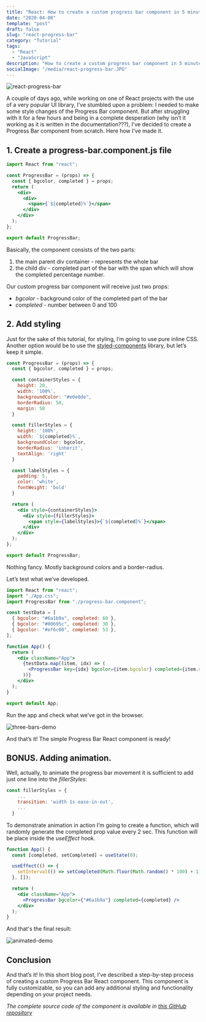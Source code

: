 ```yaml
---
title: "React: How to create a custom progress bar component in 5 minutes"
date: "2020-04-08"
template: "post"
draft: false
slug: "react-progress-bar"
category: "Tutorial"
tags:
  - "React"
  - "JavaScript"
description: "How to create a custom progress bar component in 5 minutes from scratch with animation"
socialImage: "/media/react-progress-bar.JPG"
---
```


![react-progress-bar](/media/react-progress-bar.JPG)

A couple of days ago, while working on one of React projects with the use of a very popular UI library, I’ve stumbled upon a problem: I needed to make some style changes of the Progress Bar component. But after struggling with it for a few hours and being in a complete desperation (why isn’t it working as it is written in the documentation???), I’ve decided to create a Progress Bar component from scratch. Here how I’ve made it.

## 1. Create a progress-bar.component.js file

```jsx
import React from "react";

const ProgressBar = (props) => {
  const { bgcolor, completed } = props;
  return (
    <div>
      <div>
        <span>{`${completed}%`}</span>
      </div>
    </div>
  );
};

export default ProgressBar;
```

Basically, the component consists of the two parts:

1. the main parent div container - represents the whole bar
2. the child div -  completed part of the bar with the span which will show the completed percentage number.

Our custom progress bar component will receive just two props:

- *bgcolor* - background color of the completed part of the bar
- *completed* - number between 0 and 100

## 2. Add styling

Just for the sake of this tutorial, for styling, I’m going to use pure inline CSS. Another option would be to use the [styled-components](https://styled-components.com/) library, but let’s keep it simple.

```jsx
const ProgressBar = (props) => {
  const { bgcolor, completed } = props;

  const containerStyles = {
    height: 20,
    width: '100%',
    backgroundColor: "#e0e0de",
    borderRadius: 50,
    margin: 50
  }

  const fillerStyles = {
    height: '100%',
    width: `${completed}%`,
    backgroundColor: bgcolor,
    borderRadius: 'inherit',
    textAlign: 'right'
  }

  const labelStyles = {
    padding: 5,
    color: 'white',
    fontWeight: 'bold'
  }

  return (
    <div style={containerStyles}>
      <div style={fillerStyles}>
        <span style={labelStyles}>{`${completed}%`}</span>
      </div>
    </div>
  );
};

export default ProgressBar;
```

Nothing fancy. Mostly background colors and a border-radius.

Let’s test what we’ve developed.

```jsx
import React from "react";
import "./App.css";
import ProgressBar from "./progress-bar.component";

const testData = [
  { bgcolor: "#6a1b9a", completed: 60 },
  { bgcolor: "#00695c", completed: 30 },
  { bgcolor: "#ef6c00", completed: 53 },
];

function App() {
  return (
    <div className="App">
      {testData.map((item, idx) => (
        <ProgressBar key={idx} bgcolor={item.bgcolor} completed={item.completed} />
      ))}
    </div>
  );
}

export default App;
```

Run the app and check what we’ve got in the browser.

![three-bars-demo](/posts/progress-bar/demo1.JPG)

And that’s it! The simple Progress Bar React component is ready!

## BONUS. Adding animation.
Well, actually, to animate the progress bar movement it is sufficient to add just one line into the *fillerStyles*:

```jsx
const fillerStyles = {
    ...
    transition: 'width 1s ease-in-out',
    ...
  }
```

To demonstrate animation in action I’m going to create a function, which will randomly generate the completed prop value every 2 sec. This function will be place inside the *useEffect* hook.

```jsx
function App() {
  const [completed, setCompleted] = useState(0);

  useEffect(() => {
    setInterval(() => setCompleted(Math.floor(Math.random() * 100) + 1), 2000);
  }, []);

  return (
    <div className="App">
      <ProgressBar bgcolor={"#6a1b9a"} completed={completed} />
    </div>
  );
}
```

And that's the final result:

![animated-demo](/posts/progress-bar/animated-demo.gif)

## Conclusion

And that’s it! In this short blog post, I’ve described a step-by-step process of creating a custom Progress Bar React component. This component is fully customizable, so you can add any additional styling and functionality depending on your project needs.

*The complete source code of the component is available in [this GitHub repository](https://github.com/KaterinaLupacheva/simple-progress-bar)*
